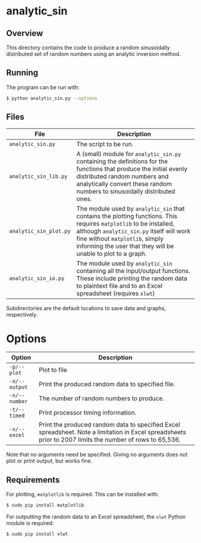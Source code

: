 # analytic\_sin

## Overview

This directory contains the code to produce a random sinusoidally distributed set of random numbers using an analytic inversion method.

## Running

The program can be run with:

```bash
$ python analytic_sin.py --options
```

## Files

| File | Description |
| ---- | ----------- |
| `analytic_sin.py` | The script to be run. |
| `analytic_sin_lib.py` | A (small) module for `analytic_sin.py` containing the definitions for the functions that produce the initial evenly distributed random numbers and analytically convert these random numbers to sinusoidally distributed ones. |
| `analytic_sin_plot.py` | The module used by `analytic_sin` that contains the plotting functions. This requires `matplotlib` to be installed, although `analytic_sin.py` itself will work fine without `matplotlib`, simply informing the user that they will be unable to plot to a graph. |
| `analytic_sin_io.py` | The module used by `analytic_sin` containing all the input/output functions. These include printing the random data to plaintext file and to an Excel spreadsheet (requires `xlwt`)|

Subdirectories are the default locations to save data and graphs, respectively.

# Options

| Option | Description |
| ------ | ----------- |
| `-p/--plot` | Plot to file |
| `-o/--output` | Print the produced random data to specified file. |
| `-n/--number` | The number of random numbers to produce. |
| `-t/--timed` | Print processor timing information. |
| `-x/--excel` | Print the produced random data to specified Excel spreadsheet. Note a limitation in Excel spreadsheets prior to 2007 limits the number of rows to 65,536. |

Note that no arguments need be specified. Giving no arguments does not plot or print output, but works fine.

## Requirements

For plotting, `matplotlib` is required. This can be installed with:

```bash
$ sudo pip install matplotlib
```

For outputting the random data to an Excel spreadsheet, the `xlwt` Python module is required:

```bash
$ sudo pip install xlwt
```